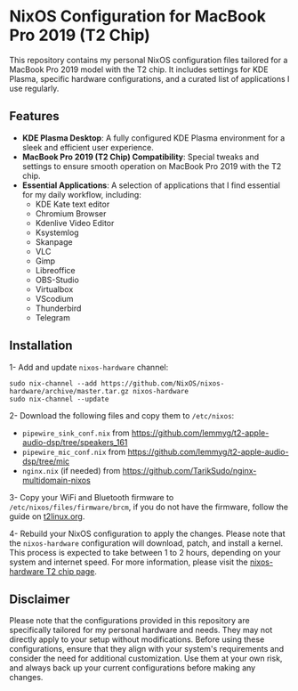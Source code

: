 # NixOS Configuration for MacBook Pro 2019 (T2 Chip)

This repository contains my personal NixOS configuration files tailored for a MacBook Pro 2019 model with the T2 chip. It includes settings for KDE Plasma, specific hardware configurations, and a curated list of applications I use regularly.

## Features
- **KDE Plasma Desktop**: A fully configured KDE Plasma environment for a sleek and efficient user experience.
- **MacBook Pro 2019 (T2 Chip) Compatibility**: Special tweaks and settings to ensure smooth operation on MacBook Pro 2019 with the T2 chip.
- **Essential Applications**: A selection of applications that I find essential for my daily workflow, including:
  - KDE Kate text editor
  - Chromium Browser
  - Kdenlive Video Editor
  - Ksystemlog
  - Skanpage
  - VLC
  - Gimp
  - Libreoffice
  - OBS-Studio
  - Virtualbox
  - VScodium
  - Thunderbird
  - Telegram

## Installation

1- Add and update `nixos-hardware` channel:

```shell
sudo nix-channel --add https://github.com/NixOS/nixos-hardware/archive/master.tar.gz nixos-hardware
sudo nix-channel --update
```

2- Download the following files and copy them to `/etc/nixos`:
  - `pipewire_sink_conf.nix` from https://github.com/lemmyg/t2-apple-audio-dsp/tree/speakers_161
  - `pipewire_mic_conf.nix` from https://github.com/lemmyg/t2-apple-audio-dsp/tree/mic
  - `nginx.nix` (if needed) from https://github.com/TarikSudo/nginx-multidomain-nixos

3- Copy your WiFi and Bluetooth firmware to `/etc/nixos/files/firmware/brcm`, if you do not have the firmware, follow the guide on [t2linux.org](https://wiki.t2linux.org/guides/wifi-bluetooth/).

4- Rebuild your NixOS configuration to apply the changes. Please note that the `nixos-hardware` configuration will download, patch, and install a kernel. This process is expected to take between 1 to 2 hours, depending on your system and internet speed. For more information, please visit the [nixos-hardware T2 chip page](https://github.com/NixOS/nixos-hardware/tree/master/apple/t2).

## Disclaimer

Please note that the configurations provided in this repository are specifically tailored for my personal hardware and needs. They may not directly apply to your setup without modifications. Before using these configurations, ensure that they align with your system's requirements and consider the need for additional customization. Use them at your own risk, and always back up your current configurations before making any changes.
